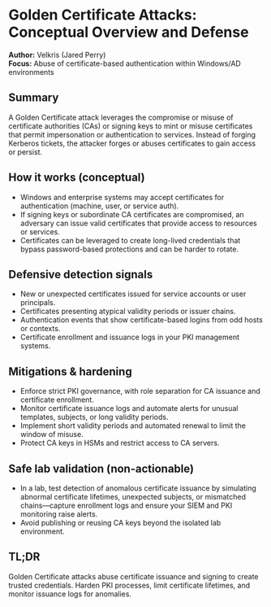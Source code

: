 # Golden Certificate Attacks: Conceptual Overview and Defense

**Author:** Velkris (Jared Perry)  
**Focus:** Abuse of certificate-based authentication within Windows/AD environments

## Summary
A Golden Certificate attack leverages the compromise or misuse of certificate authorities (CAs) or signing keys to mint or misuse certificates that permit impersonation or authentication to services. Instead of forging Kerberos tickets, the attacker forges or abuses certificates to gain access or persist.

## How it works (conceptual)
- Windows and enterprise systems may accept certificates for authentication (machine, user, or service auth).
- If signing keys or subordinate CA certificates are compromised, an adversary can issue valid certificates that provide access to resources or services.
- Certificates can be leveraged to create long-lived credentials that bypass password-based protections and can be harder to rotate.

## Defensive detection signals
- New or unexpected certificates issued for service accounts or user principals.
- Certificates presenting atypical validity periods or issuer chains.
- Authentication events that show certificate-based logins from odd hosts or contexts.
- Certificate enrollment and issuance logs in your PKI management systems.

## Mitigations & hardening
- Enforce strict PKI governance, with role separation for CA issuance and certificate enrollment.
- Monitor certificate issuance logs and automate alerts for unusual templates, subjects, or long validity periods.
- Implement short validity periods and automated renewal to limit the window of misuse.
- Protect CA keys in HSMs and restrict access to CA servers.

## Safe lab validation (non-actionable)
- In a lab, test detection of anomalous certificate issuance by simulating abnormal certificate lifetimes, unexpected subjects, or mismatched chains—capture enrollment logs and ensure your SIEM and PKI monitoring raise alerts.
- Avoid publishing or reusing CA keys beyond the isolated lab environment.

## TL;DR
Golden Certificate attacks abuse certificate issuance and signing to create trusted credentials. Harden PKI processes, limit certificate lifetimes, and monitor issuance logs for anomalies.
